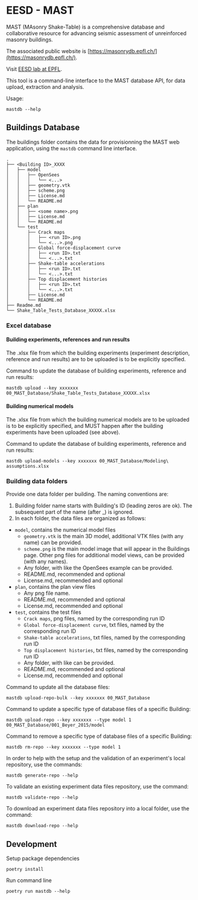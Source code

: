 # EESD - MAST

MAST (MAsonry Shake-Table) is a comprehensive database and collaborative resource for advancing seismic assessment of unreinforced masonry buildings.

The associated public website is [https://masonrydb.epfl.ch/](https://masonrydb.epfl.ch/).

Visit [EESD lab at EPFL](https://www.epfl.ch/labs/eesd/).

This tool is a command-line interface to the MAST database API, for data upload, extraction and analysis.

Usage:

```
mastdb --help
```

## Buildings Database

The buildings folder contains the data for provisionning the MAST web application, using the `mastdb` command line interface.

```
.
├── <Building ID>_XXXX
│   ├── model
│   │   ├── OpenSees
│   │   │   └── <...>
│   │   ├── geometry.vtk
│   │   ├── scheme.png
│   │   ├── License.md
│   │   └── README.md
│   ├── plan
│   │   ├── <some name>.png
│   │   ├── License.md
│   │   └── README.md
│   └── test
│       ├── Crack maps
│       │   ├── <run ID>.png
│       │   └── <...>.png
│       ├── Global force-displacement curve
│       │   ├── <run ID>.txt
│       │   └── <...>.txt
│       ├── Shake-table accelerations
│       │   ├── <run ID>.txt
│       │   └── <...>.txt
│       ├── Top displacement histories
│       │   ├── <run ID>.txt
│       │   └── <...>.txt
│       ├── License.md
│       └── README.md
├── Readme.md
└── Shake_Table_Tests_Database_XXXXX.xlsx
```

### Excel database

#### Building experiments, references and run results

The .xlsx file from which the building experiments (experiment description, reference and run results) are to be uploaded is to be explicitly specified.

Command to update the database of building experiments, reference and run results:

```
mastdb upload --key xxxxxxx 00_MAST_Database/Shake_Table_Tests_Database_XXXXX.xlsx
```

#### Building numerical models

The .xlsx file from which the building numerical models are to be uploaded is to be explicitly specified, and MUST happen after the building experiments have been uploaded (see above). 

Command to update the database of building experiments, reference and run results:

```
mastdb upload-models --key xxxxxxx 00_MAST_Database/Modeling\ assumptions.xlsx
```

### Building data folders

Provide one data folder per building. The naming conventions are:

1. Building folder name starts with Building's ID (leading zeros are ok). The subsequent part of the name (after _) is ignored.
2. In each folder, the data files are organized as follows:
  * `model`, contains the numerical model files
    * `geometry.vtk` is the main 3D model, additional VTK files (with any name) can be provided.
    * `scheme.png` is the main model image that will appear in the Buildings page. Other png files for additional model views, can be provided (with any names).
    * Any folder, with like the OpenSees example can be provided.
    * README.md, recommended and optional
    * License.md, recommended and optional
  * `plan`, contains the plan view files
    * Any png file name.
    * README.md, recommended and optional
    * License.md, recommended and optional
  * `test`, contains the test files
    * `Crack maps`, png files, named by the corresponding run ID
    * `Global force-displacement curve`, txt files, named by the corresponding run ID
    * `Shake-table accelerations`, txt files, named by the corresponding run ID
    * `Top displacement histories`, txt files, named by the corresponding run ID
    * Any folder, with like can be provided.
    * README.md, recommended and optional
    * License.md, recommended and optional


Command to update all the database files:

```
mastdb upload-repo-bulk --key xxxxxxx 00_MAST_Database
```

Command to update a specific type of database files of a specific Building:

```
mastdb upload-repo --key xxxxxxx --type model 1 00_MAST_Database/001_Beyer_2015/model
```

Command to remove a specific type of database files of a specific Building:

```
mastdb rm-repo --key xxxxxxx --type model 1
```

In order to help with the setup and the validation of an experiment's local repository, use the commands:

```
mastdb generate-repo --help
```

To validate an existing experiment data files repository, use the command:

```
mastdb validate-repo --help
```

To download an experiment data files repository into a local folder, use the command:

```
mastdb download-repo --help
```

## Development

Setup package dependencies

```
poetry install
```

Run command line

```
poetry run mastdb --help
```

